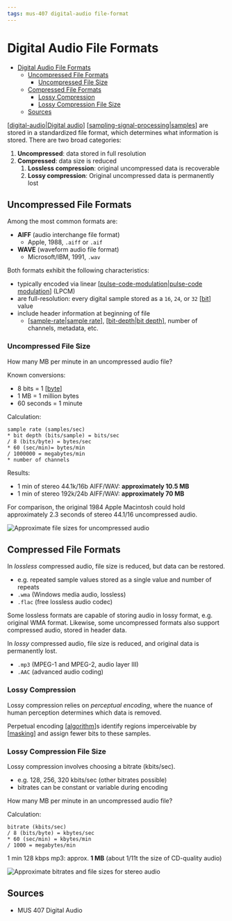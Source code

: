 ```yaml
---
tags: mus-407 digital-audio file-format
---
```


# Digital Audio File Formats

- [Digital Audio File Formats](#digital-audio-file-formats)
  - [Uncompressed File Formats](#uncompressed-file-formats)
    - [Uncompressed File Size](#uncompressed-file-size)
  - [Compressed File Formats](#compressed-file-formats)
    - [Lossy Compression](#lossy-compression)
    - [Lossy Compression File Size](#lossy-compression-file-size)
  - [Sources](#sources)

[[digital-audio|Digital audio]] [[sampling-signal-processing|samples]] are stored in a standardized file format, which determines what information is stored. There are two broad categories:

1. **Uncompressed**: data stored in full resolution
2. **Compressed**: data size is reduced
   1. **Lossless compression**: original uncompressed data is recoverable
   2. **Lossy compression**: Original uncompressed data is permanently lost

## Uncompressed File Formats

Among the most common formats are:

- **AIFF** (audio interchange file format)
  - Apple, 1988, `.aiff` or `.aif`
- **WAVE** (waveform audio file format)
  - Microsoft/IBM, 1991, `.wav`

Both formats exhibit the following characteristics:

- typically encoded via linear [[pulse-code-modulation|pulse-code modulation]] (LPCM)
- are full-resolution: every digital sample stored as a `16`, `24`, or `32` [[bit]] value
- include header information at beginning of file
  - [[sample-rate|sample rate]], [[bit-depth|bit depth]], number of channels, metadata, etc.

### Uncompressed File Size

How many MB per minute in an uncompressed audio file?

Known conversions:

- 8 bits = 1 [[byte]]
- 1 MB = 1 million bytes
- 60 seconds = 1 minute

Calculation:

```text
sample rate (samples/sec)
* bit depth (bits/sample) = bits/sec
/ 8 (bits/byte) = bytes/sec
* 60 (sec/min)= bytes/min
/ 1000000 = megabytes/min
* number of channels
```

Results:

- 1 min of stereo 44.1k/16b AIFF/WAV: **approximately 10.5 MB**
- 1 min of stereo 192k/24b AIFF/WAV: **approximately 70 MB**

For comparison, the original 1984 Apple Macintosh could hold approximately 2.3 seconds of stereo 44.1/16 uncompressed audio.

![Approximate file sizes for uncompressed audio](../attachments/uncompressed-audio-file-sizes.png)

## Compressed File Formats

In _lossless_ compressed audio, file size is reduced, but data can be restored.

- e.g. repeated sample values stored as a single value and number of repeats
- `.wma` (Windows media audio, lossless)
- `.flac` (free lossless audio codec)

Some lossless formats are capable of storing audio in lossy format, e.g. original WMA format. Likewise, some uncompressed formats also support compressed audio, stored in header data.

In _lossy_ compressed audio, file size is reduced, and original data is permanently lost.

- `.mp3` (MPEG-1 and MPEG-2, audio layer III)
- `.AAC` (advanced audio coding)

### Lossy Compression

Lossy compression relies on _perceptual encoding_, where the nuance of human perception determines which data is removed.

Perpetual encoding [[algorithm]]s identify regions imperceivable by [[masking]] and assign fewer bits to these samples.

### Lossy Compression File Size

Lossy compression involves choosing a bitrate (kbits/sec).

- e.g. 128, 256, 320 kbits/sec (other bitrates possible)
- bitrates can be constant or variable during encoding

How many MB per minute in an uncompressed audio file?

Calculation:

```text
bitrate (kbits/sec)
/ 8 (bits/byte) = kbytes/sec
* 60 (sec/min) = kbytes/min
/ 1000 = megabytes/min
```

1 min 128 kbps mp3: approx. **1 MB** (about 1/11t the size of CD-quality audio)

![Approximate bitrates and file sizes for stereo audio](../attachments/bitrates-and-file-sizes-for-compressed-audio.png)

## Sources

- MUS 407 Digital Audio

[//begin]: # "Autogenerated link references for markdown compatibility"
[digital-audio|Digital audio]: digital-audio "Digital Audio"
[sampling-signal-processing|samples]: sampling-signal-processing "Sampling (Signal Processing)"
[pulse-code-modulation|pulse-code modulation]: pulse-code-modulation "Pulse Code Modulation"
[bit]: bit "Bit"
[sample-rate|sample rate]: sample-rate "Sample Rate"
[bit-depth|bit depth]: bit-depth "Bit Depth"
[byte]: byte "Byte"
[algorithm]: algorithm "Algorithm"
[masking]: masking "Masking"
[//end]: # "Autogenerated link references"